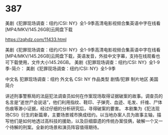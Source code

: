# 387
美剧《犯罪现场调查：纽约/CSI: NY》全1-9季高清电影视频合集英语中字在线看[MP4/MKV/145.26GB]云网盘下载

https://zqhdz.com/11433.html

美剧《犯罪现场调查：纽约/CSI: NY》全1-9季高清电影视频合集英语中字在线看[MP4/MKV/145.26GB]云网盘下载，英语发音，外挂中文字幕，支持在线观看也可下载使用，文件大小145.26GB。
美剧《犯罪现场调查：纽约/CSI: NY》全1-9季-简介：
美剧《犯罪现场调查：纽约/CSI: NY》全1-9季

中文名
犯罪现场调查：纽约
外文名
CSI: NY
作品类型
剧情/犯罪
制片地区
美国
简介

讲述刑事警察局的法庭犯法调查员如何在作案现场取得证据破案的故事。调查员的名言是“逝世尸会说话”，他们利用指纹、鞋印、子弹壳、血迹、毛发、纤维、尸体伤痕等渺小证据，经过仔细的分析研究后，寻得破案的要害。
本剧集为《犯法现场CSI》衍生的新篇章，主要场景城市换成纽约。以当地办案人员为故事主轴，描写他们是如何地透过高科技的援助，以及巨细靡遗的传统办案伎俩，破解一个又一个待解的刑案。全新的场景和演员阵容值得期待。
